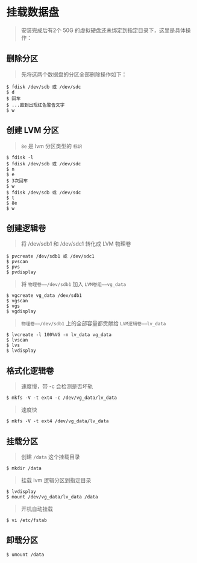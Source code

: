 # 挂载数据盘

> 安装完成后有2个 50G 的虚拟硬盘还未绑定到指定目录下，这里是具体操作：

## 删除分区

> 先将这两个数据盘的分区全部删除操作如下：

```shell
$ fdisk /dev/sdb 或 /dev/sdc
$ d
$ 回车
$ ...直到出现红色警告文字
$ w
```

## 创建 LVM 分区

> `8e` 是 lvm 分区类型的 `标识`

```shell
$ fdisk -l
$ fdisk /dev/sdb 或 /dev/sdc
$ n
$ e
$ 3次回车
$ w
$ fdisk /dev/sdb 或 /dev/sdc
$ t
$ 8e
$ w
```

## 创建逻辑卷

> 将 /dev/sdb1 和 /dev/sdc1 转化成 LVM 物理卷

```shell
$ pvcreate /dev/sdb1 或 /dev/sdc1
$ pvscan
$ pvs
$ pvdisplay
```

> 将 `物理卷——/dev/sdb1` 加入 `LVM卷组——vg_data`

```shell
$ vgcreate vg_data /dev/sdb1
$ vgscan
$ vgs
$ vgdisplay
```

> `物理卷——/dev/sdb1` 上的全部容量都贡献给 `LVM逻辑卷——lv_data`

```shell
$ lvcreate -l 100%VG -n lv_data vg_data
$ lvscan
$ lvs
$ lvdisplay
```

## 格式化逻辑卷

> 速度慢，带 -c 会检测是否坏轨

```shell
$ mkfs -V -t ext4 -c /dev/vg_data/lv_data
```

> 速度快

```shell
$ mkfs -V -t ext4 /dev/vg_data/lv_data
```

## 挂载分区

> 创建 `/data` 这个挂载目录

```shell
$ mkdir /data
```

> 挂载 lvm 逻辑分区到指定目录

```shell
$ lvdisplay
$ mount /dev/vg_data/lv_data /data
```

> 开机自动挂载

```shell
$ vi /etc/fstab

```

## 卸载分区

```shell
$ umount /data
```
